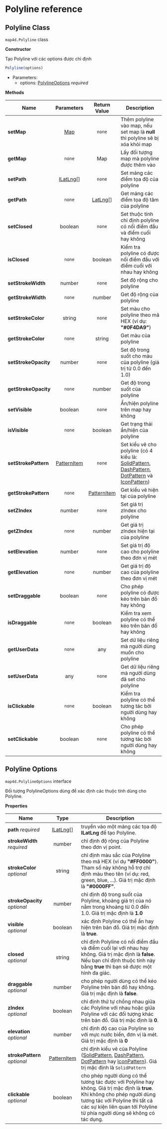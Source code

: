 # Polyline reference

## Polyline Class

`map4d.Polyline` class

**Constructor** 

Tạo Polyline với các options được chỉ định

```js
Polyline(options)
```

- Parameters:
  - options: [PolylineOptions](/reference/polyline?id=polyline-options) *required*

**Methods**

| Name                         | Parameters                              | Return Value | Description                                                                            |
|------------------------------|:---------------------------------------:|:------------:|----------------------------------------------------------------------------------------|
| **setMap**                   | [Map](/reference/map?id=map-class)      | `none`       | Thêm polyline vào map, nếu set map là **null** thì polyline sẽ bị xóa khỏi map         |
| **getMap**                   | `none`                                  | Map          | Lấy đối tượng map mà polyline được thêm vào                                            |
| **setPath**                  | [ILatLng](/reference/coordinates?id=ilatlng)[]| `none` | Set mảng các điểm tọa độ của polyline                                                  |
| **getPath**                  | `none` |  [LatLng](/reference/coordinates?id=latlng)[] | Get mảng các điểm tọa độ tâm của polyline                                              |
| **setClosed**                | boolean                                 | `none`       | Set thuộc tính chỉ định polyline có nối điểm đầu và điểm cuối hay không                |
| **isClosed**                 | `none`                                  | boolean      | Kiểm tra polyline có được nối điểm đầu với điểm cuối với nhau hay không                |
| **setStrokeWidth**           | number                                  | `none`       | Set độ rộng cho polyline                                                               |
| **getStrokeWidth**           | `none`                                  | number       | Get độ rộng của polyline                                                               |
| **setStrokeColor**           | string                                  | `none`       | Set màu cho polyline theo mã HEX (ví dụ: **"#0F4DA9"**)                                |
| **getStrokeColor**           | `none`                                  | string       | Get màu của polyline                                                                   |
| **setStrokeOpacity**         | number                                  | `none`       | Set độ trong suốt cho màu của polyline (giá trị từ 0.0 đến 1.0)                        |
| **getStrokeOpacity**         | `none`                                  | number       | Get độ trong suốt của polyline                                                         |
| **setVisible**               | boolean                                 | `none`       | Ẩn/hiện polyline trên map hay không                                                    |
| **isVisible**                | `none`                                  | boolean      | Get trạng thái ẩn/hiện của polyline                                                    |
| **setStrokePattern**         | [PatternItem](/reference/map?id=patternitem)| `none`   | Set kiểu vẽ cho polyline (có 4 kiểu là: [SolidPattern](/reference/map?id=solidpattern-class), [DashPattern](/reference/map?id=dashpattern-class), [DotPattern](/reference/map?id=dotpattern-class) và [IconPattern](/reference/map?id=iconpattern-class))|
| **getStrokePattern**         | `none` | [PatternItem](/reference/map?id=patternitem)  | Get kiểu vẽ hiện tại của polyline                                                      |
| **setZIndex**                | number                                  | `none`       | Set giá trị zIndex cho polyline                                                        |
| **getZIndex**                | `none`                                  | number       | Get giá trị zIndex hiện tại của polyline                                               |
| **setElevation**             | number                                  | `none`       | Set giá trị độ cao cho polyline theo đơn vị mét                                        |
| **getElevation**             | `none`                                  | number       | Get giá trị độ cao của polyline theo đơn vị mét                                        |
| **setDraggable**             | boolean                                 | `none`       | Cho phép polyline có được kéo trên bản đồ hay không                                    |
| **isDraggable**              | `none`                                  | boolean      | Kiểm tra xem polyline có thể kéo trên bản đồ hay không                                 |
| **getUserData**              | `none`                                  | any          | Set dữ liệu riêng mà người dùng muốn cho polyline                                      |
| **setUserData**              | any                                     | `none`       | Get dữ liệu riêng mà người dùng đã set cho polyline                                    |
| **isClickable**              | `none`                                  | boolean      | Kiểm tra polyline có thể tương tác bởi người dùng hay không                            |
| **setClickable**             | boolean                                 | `none`       | Cho phép polyline có thể tương tác bởi người dùng hay không                            |


## Polyline Options

`map4d.PolylineOptions` interface

Đối tượng PolylineOptions dùng để xác định các thuộc tính dùng cho Polyline.

**Properties**

| Name                         | Type                | Description                                                                                                                                                           |
|------------------------------|:-------------------:|-----------------------------------------------------------------------------------------------------------------------------------------------------------------------|
| **path** *required*          |[ILatLng](/reference/coordinates?id=ilatlng)[]| truyền vào một mảng các tọa độ **ILatLng** để tạo Polyline.                                                                                  |
| **strokeWidth** *required*   | number              | chỉ định độ rộng của Polyline theo đơn vị point.                                                                                                                      |
| **strokeColor** *optional*   | string              | chỉ định màu sắc của Polyline theo mã HEX (ví dụ **"#FF0000"**). Tham số này không hỗ trợ chỉ định màu theo tên (ví dụ: red, green, blue, ...). Giá trị mặc định là **"#0000FF"**.|
| **strokeOpacity** *optional* | number              | chỉ định độ trong suốt của Polyline, khoảng giá trị của nó nằm trong khoảng từ 0.0 đến 1.0. Giá trị mặc định là **1.0**                                               |
| **visible** *optional*       | boolean             | xác định Polyline có thể ẩn hay hiện trên bản đồ. Giá trị mặc định là **true**.                                                                                       |
| **closed** *optional*        | string              | chỉ định Polyline có nối điểm đầu và điểm cuối lại với nhau hay không. Giá trị mặc định là **false**. Nếu bạn chỉ định thuộc tính này bằng **true** thì bạn sẽ được một hình đa giác.|
| **draggable** *optional*     | number              | cho phép người dùng có thể kéo Polyline trên bản đồ hay không. Giá trị mặc định là **false**.                                                                         |
| **zIndex** *optional*        | boolean             | chỉ định thứ tự chồng nhau giữa các Polyline với nhau hoặc giữa Polyline với các đối tượng khác trên bản đồ. Giá trị mặc định là **0**.                               |
| **elevation** *optional*     | number              | chỉ định độ cao của Polyline so với mực nước biển, đơn vị là mét. Giá trị mặc định là **0**                                                                           |
| **strokePattern** *optional* | [PatternItem](/reference/map?id=patternitem) | chỉ định kiểu vẽ của Polyline ([SolidPattern](/reference/map?id=solidpattern-class), [DashPattern](/reference/map?id=dashpattern-class), [DotPattern](/reference/map?id=dotpattern-class) hay [IconPattern](/reference/map?id=iconpattern-class)). Giá trị mặc định là `SolidPattern`|
| **clickable** *optional*| boolean     | cho phép người dùng có thể tương tác được với Polyline hay không. Giá trị mặc định là **true**. Khi không cho phép người dùng tương tác với Polyline thì tất cả các sự kiện liên quan tới Polyline từ phía người dùng sẽ không có tác dụng.|
